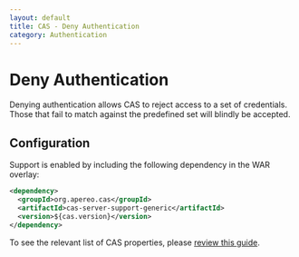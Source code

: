 ```yaml
---
layout: default
title: CAS - Deny Authentication
category: Authentication
---
```


# Deny Authentication

Denying authentication allows CAS to reject access to a set of credentials. Those that fail to match against the predefined set will blindly be accepted.

## Configuration

Support is enabled by including the following dependency in the WAR overlay:

```xml
<dependency>
  <groupId>org.apereo.cas</groupId>
  <artifactId>cas-server-support-generic</artifactId>
  <version>${cas.version}</version>
</dependency>
```

To see the relevant list of CAS properties, please [review this guide](../configuration/Configuration-Properties.html#reject-users-authentication).
